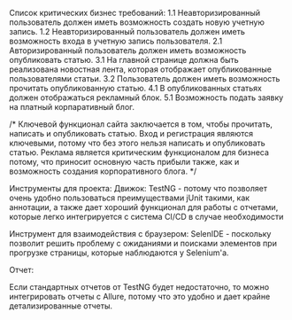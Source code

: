 Список критических бизнес требований: 
1.1 Неавторизированный пользователь должен иметь возможность создать новую учетную запись.
1.2 Неавторизированный пользователь должен иметь возможность входа в учетную запись пользователя.
2.1 Авторизированный пользователь должен иметь возможность опубликовать статью.
3.1 На главной странице должна быть реализована новостная лента, которая отображает опубликованные пользователями статьи.
3.2 Пользователь должен иметь возможность прочитать опубликованную статью.
4.1 В опубликованных статьях должен отображаться рекламный блок.
5.1 Возможность подать заявку на платный корпаративный блог.


/* Ключевой функционал сайта заключается в том, чтобы прочитать, написать и опубликовать статью.
Вход и регистрация являются ключевыми, потому что без этого нельзя написать и опубликовать статью.
Реклама является критическим функционалом для бизнеса потому, что приносит основную часть прибыли также,
как и возможность создания корпоративного блога.
*/


Инструменты для проекта:
Движок:
TestNG - потому что позволяет очень удобно пользоваться преимуществами jUnit такими, как аннотации, 
а также дает хороший функционал для работы с отчетами, которые легко интегрируется с система CI/CD в
случае необходимости

Инструмент для взаимодействия с браузером:
SelenIDE - поскольку позволит решить проблему с ожиданиями и поисками элементов при прогрузке страницы, 
которые наблюдаются у Selenium'a.

Отчет: 

Если стандартных отчетов от TestNG будет недостаточно, то можно интегрировать отчеты с Allure,
потому что это удобно и дает крайне детализированные отчеты.